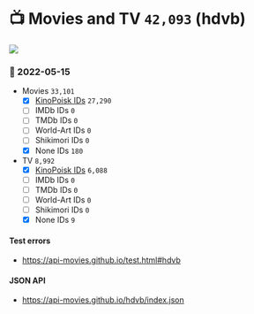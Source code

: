 # :tv: Movies and TV `42,093` (hdvb)

<a href="https://API-Movies.github.io"><img src="https://API-Movies.github.io/banner.png?cache"></a>

### :date: 2022-05-15
- Movies `33,101`
  - [x] <a href="https://API-Movies.github.io/hdvb/movie_kinopoisk_ids.json">KinoPoisk IDs</a> `27,290`
  - [ ] IMDb IDs `0`
  - [ ] TMDb IDs `0`
  - [ ] World-Art IDs `0`
  - [ ] Shikimori IDs `0`
  - [x] None IDs `180`
- TV `8,992`
  - [x] <a href="https://API-Movies.github.io/hdvb/tv_kinopoisk_ids.json">KinoPoisk IDs</a> `6,088`
  - [ ] IMDb IDs `0`
  - [ ] TMDb IDs `0`
  - [ ] World-Art IDs `0`
  - [ ] Shikimori IDs `0`
  - [x] None IDs `9`
#### Test errors
- <a href='https://api-movies.github.io/test.html#hdvb'>https://api-movies.github.io/test.html#hdvb</a>
#### JSON API
- <a href='https://api-movies.github.io/hdvb/index.json'>https://api-movies.github.io/hdvb/index.json</a>
